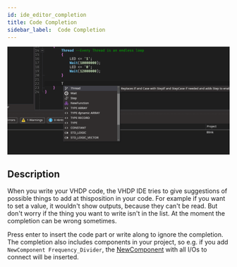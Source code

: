 ```yaml
---
id: ide_editor_completion
title: Code Completion
sidebar_label:  Code Completion
---
```


![Completion](assets/ide/Completion.png)

## Description
When you write your VHDP code, the VHDP IDE tries to give suggestions of possible things to add at thisposition in your code. 
For example if you want to set a value, it wouldn't show outputs, because they can't be read. 
But don't worry if the thing you want to write isn't in the list. At the moment the completion can be wrong sometimes.

Press enter to insert the code part or write along to ignore the completion. 
The completion also includes components in your project, so e.g. if you add `NewComponent Frequency_Divider`, the [NewComponent](/docs/vhdp_structuralsyntax_newcomponent) with all I/Os to connect will be inserted.